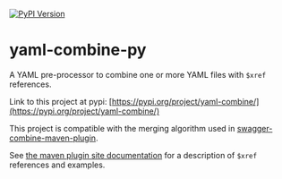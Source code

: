 [![PyPI Version](https://img.shields.io/pypi/v/yaml-combine.svg)](https://pypi.org/project/yaml-combine/)

# yaml-combine-py

A YAML pre-processor to combine one or more YAML files with `$xref` references.

Link to this project at pypi: [https://pypi.org/project/yaml-combine/](https://pypi.org/project/yaml-combine/)

This project is compatible with the merging algorithm used in [swagger-combine-maven-plugin][swagger-combine-maven-plugin-github].

See [the maven plugin site documentation][swagger-combine-maven-plugin] for a description of `$xref` references and examples.

[swagger-combine-maven-plugin-github]: https://github.com/randomnoun/swagger-combine-maven-plugin
[swagger-combine-maven-plugin]: https://randomnoun.github.io/swagger-combine-maven-plugin/
